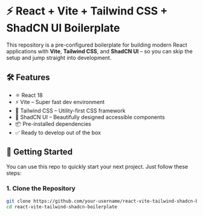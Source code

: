 # ⚡ React + Vite + Tailwind CSS + ShadCN UI Boilerplate

This repository is a pre-configured boilerplate for building modern React applications with **Vite**, **Tailwind CSS**, and **ShadCN UI** – so you can skip the setup and jump straight into development.

## 🛠️ Features

- ⚛️ React 18
- ⚡ Vite – Super fast dev environment
- 🎨 Tailwind CSS – Utility-first CSS framework
- 💅 ShadCN UI – Beautifully designed accessible components
- 📦 Pre-installed dependencies
- ✅ Ready to develop out of the box

## 🚀 Getting Started

You can use this repo to quickly start your next project. Just follow these steps:

### 1. Clone the Repository

```bash
git clone https://github.com/your-username/react-vite-tailwind-shadcn-boilerplate.git
cd react-vite-tailwind-shadcn-boilerplate
  
